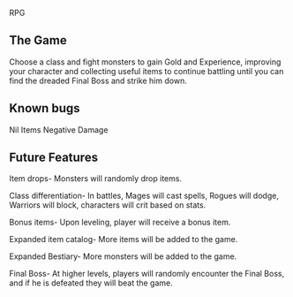 RPG


The Game
--------

Choose a class and fight monsters to gain Gold and Experience,
improving your character and collecting useful items to
continue battling until you can find the dreaded Final Boss
and strike him down. 

Known bugs
----------

Nil Items
Negative Damage


Future Features
---------------

Item drops- Monsters will randomly drop items.

Class differentiation- In battles, Mages will cast spells, Rogues
will dodge, Warriors will block, characters will crit based on stats.

Bonus items- Upon leveling, player will receive a bonus item.

Expanded item catalog- More items will be added to the game.

Expanded Bestiary- More monsters will be added to the game.

Final Boss- At higher levels, players will randomly encounter
the Final Boss, and if he is defeated they will beat
the game.